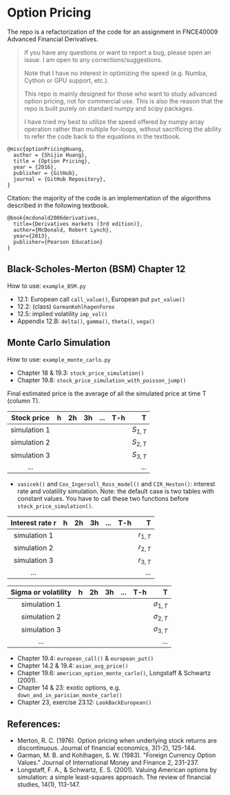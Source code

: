 # Option Pricing
The repo is a refactorization of the code for an assignment in FNCE40009 Advanced Financial Derivatives.
> If you have any questions or want to report a bug, please open an issue. I am open to any corrections/suggestions.
>
> Note that I have no interest in optimizing the speed (e.g. Numba, Cython or GPU support, etc.). 
>
> This repo is mainly designed for those who want to study advanced option pricing, not for commercial use.
> This is also the reason that the repo is built purely on standard numpy and scipy packages.
>
> I have tried my best to utilize the speed offered by numpy array operation rather than multiple for-loops, 
> without sacrificing the ability to refer the code back to the equations in the textbook.
```
@misc{optionPricingHuang,
  author = {Shijie Huang},
  title = {Option Pricing},
  year = {2016},
  publisher = {GitHub},
  journal = {GitHub Repository},
}
```
Citation: the majority of the code is an implementation of the algorithms described in the following textbook.
```
@book{mcdonald2006derivatives,
  title={Derivatives markets (3rd edition)},
  author={McDonald, Robert Lynch},
  year={2013},
  publisher={Pearson Education}
}
```
## Black-Scholes-Merton (BSM) Chapter 12
How to use: `example_BSM.py`
 * 12.1: European call `call_value()`, European put `put_value()`
 * 12.2: (class) `GarmanKohlhagenForex`
 * 12.5: implied volatility `imp_vol()`
 * Appendix 12.B: `delta()`, `gamma()`, `theta()`, `vega()`



## Monte Carlo Simulation
How to use: `example_monte_carlo.py`
* Chapter 18 & 19.3: `stock_price_simulation()`
* Chapter 19.8: `stock_price_simulation_with_poisson_jump()`

Final estimated price is the average of all the simulated price at time T (column T).

| Stock price | h | 2h  | 3h | ... |T-h|T|
| :---------: |:---------:| -----:| -----:| -----:| -----:|----:|
| simulation 1 |   |   |  |  |  | $S_{1,T}$ |
| simulation 2 |   |   |  |  |  | $S_{2,T}$ |
| simulation 3 |   |   |  |  |  | $S_{3,T}$|
| ... |   |   |  |  |  | ... |

* `vasicek()` and `Cox_Ingersoll_Ross_model()` and `CIR_Heston()`: interest rate and volatility simulation.
Note: the default case is two tables with constant values. You have to call these two functions 
before `stock_price_simulation()`.

| Interest rate r | h | 2h  | 3h | ... |T-h|T|
| :---------: |:---------:| -----:| -----:| -----:| -----:|----:|
| simulation 1 |   |   |  |  |  | $r_{1,T}$ |
| simulation 2 |   |   |  |  |  | $r_{2,T}$ |
| simulation 3 |   |   |  |  |  | $r_{3,T}$|
| ... |   |   |  |  |  | ... |

| Sigma or volatility| h | 2h  | 3h | ... |T-h|T|
| :---------: |:---------:| -----:| -----:| -----:| -----:|----:|
| simulation 1 |   |   |  |  |  | $\sigma_{1,T}$ |
| simulation 2 |   |   |  |  |  | $\sigma_{2,T}$ |
| simulation 3 |   |   |  |  |  | $\sigma_{3,T}$|
| ... |   |   |  |  |  | ... |

* Chapter 19.4: `european_call()` & `european_put()`
* Chapter 14.2 & 19.4: `asian_avg_price()`
* Chapter 19.6: `american_option_monte_carlo()`, Longstaff & Schwartz (2001).
* Chapter 14 & 23: exotic options, e.g. `down_and_in_parisian_monte_carlo()`
* Chapter 23, exercise 23.12: `LookBackEuropean()`

## References:
* Merton, R. C. (1976). Option pricing when underlying stock returns are discontinuous. Journal of financial economics, 3(1-2), 125-144.
* Garman, M. B. and Kohlhagen, S. W. (1983). "Foreign Currency Option Values." Journal of
    International Money and Finance 2, 231-237.
* Longstaff, F. A., & Schwartz, E. S. (2001). Valuing American options by simulation: a simple least-squares approach. The review of financial studies, 14(1), 113-147.
